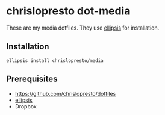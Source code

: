 # chrislopresto dot-media

These are my media dotfiles. They use [ellipsis](https://ellipsis.sh/) for installation.

## Installation

`ellipsis install chrislopresto/media`

## Prerequisites

- https://github.com/chrislopresto/dotfiles
- [ellipsis](https://ellipsis.sh/)
- Dropbox
